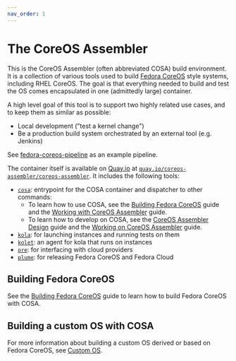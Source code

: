 ```yaml
---
nav_order: 1
---
```


# The CoreOS Assembler

This is the CoreOS Assembler (often abbreviated COSA) build environment. It is
a collection of various tools used to build [Fedora CoreOS][fcos] style
systems, including RHEL CoreOS. The goal is that everything needed to build and
test the OS comes encapsulated in one (admittedly large) container.

A high level goal of this tool is to support two highly related use cases, and
to keep them as similar as possible:

- Local development ("test a kernel change")
- Be a production build system orchestrated by an external tool (e.g. Jenkins)

See [fedora-coreos-pipeline][pipeline] as an example pipeline.

The container itself is available on [Quay.io](https://quay.io) at
[`quay.io/coreos-assembler/coreos-assembler`][quay-cosa]. It includes the
following tools:

- [`cosa`](cosa.md): entrypoint for the COSA container and dispatcher to other
  commands:
  - To learn how to use COSA, see the
    [Building Fedora CoreOS](building-fcos.md) guide and the
    [Working with CoreOS Assembler](working.md) guide.
  - To learn how to develop on COSA, see the
    [CoreOS Assembler Design](design.md) guide and the
    [Working on CoreOS Assembler](devel.md) guide.
- [`kola`](kola.md): for launching instances and running tests on them
- [`kolet`](kola.md#kolet): an agent for kola that runs on instances
- [`ore`](mantle/ore.md): for interfacing with cloud providers
- [`plume`](mantle/plume.md): for releasing Fedora CoreOS and Fedora Cloud

## Building Fedora CoreOS

See the [Building Fedora CoreOS](building-fcos.md) guide to learn how to
build Fedora CoreOS with COSA.

## Building a custom OS with COSA

For more information about building a custom OS derived or based on Fedora
CoreOS, see [Custom OS](custom.md).

[fcos]: https://coreos.fedoraproject.org
[pipeline]: https://github.com/coreos/fedora-coreos-pipeline
[quay-cosa]: https://quay.io/repository/coreos-assembler/coreos-assembler
